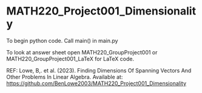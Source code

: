 # MATH220_Project001_Dimensionality

To begin python code. Call main() in main.py

To look at answer sheet open MATH220_GroupProject001 or MATH220_GroupProject001_LaTeX for LaTeX code.

REF:
Lowe, B,. et al. (2023). Finding Dimensions Of Spanning Vectors And Other Problems In Linear Algebra. Available at: https://github.com/BenLowe2003/MATH220_Project001_Dimensionality
